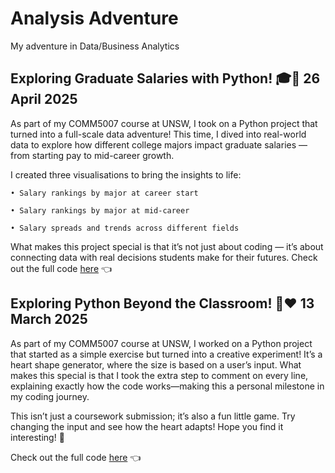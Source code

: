 # Analysis Adventure
My adventure in Data/Business Analytics

## Exploring Graduate Salaries with Python! 🎓🐍 26 April 2025
As part of my COMM5007 course at UNSW, I took on a Python project that turned into a full-scale data adventure! This time, I dived into real-world data to explore how different college majors impact graduate salaries — from starting pay to mid-career growth.

I created three visualisations to bring the insights to life:

	• Salary rankings by major at career start
 
	• Salary rankings by major at mid-career
 
	• Salary spreads and trends across different fields

What makes this project special is that it’s not just about coding — it’s about connecting data with real decisions students make for their futures.
Check out the full code [here](https://github.com/dominikx93/analysis-adventure/blob/main/Graduates_Income_byMajor_Visualisation.ipynb) 👈

## Exploring Python Beyond the Classroom! 🐍❤️ 13 March 2025
As part of my COMM5007 course at UNSW, I worked on a Python project that started as a simple exercise but turned into a creative experiment! It’s a heart shape generator, where the size is based on a user’s input. What makes this special is that I took the extra step to comment on every line, explaining exactly how the code works—making this a personal milestone in my coding journey. 

This isn’t just a coursework submission; it’s also a fun little game. Try changing the input and see how the heart adapts! Hope you find it interesting! 🚀

Check out the full code [here](https://github.com/dominikx93/analysis-adventure/blob/main/HeartShape.ipynb) 👈
